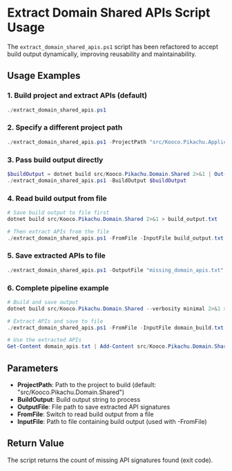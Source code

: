 # Extract Domain Shared APIs Script Usage

The `extract_domain_shared_apis.ps1` script has been refactored to accept build output dynamically, improving reusability and maintainability.

## Usage Examples

### 1. Build project and extract APIs (default)
```powershell
./extract_domain_shared_apis.ps1
```

### 2. Specify a different project path
```powershell
./extract_domain_shared_apis.ps1 -ProjectPath "src/Kooco.Pikachu.Application.Contracts"
```

### 3. Pass build output directly
```powershell
$buildOutput = dotnet build src/Kooco.Pikachu.Domain.Shared 2>&1 | Out-String
./extract_domain_shared_apis.ps1 -BuildOutput $buildOutput
```

### 4. Read build output from file
```powershell
# Save build output to file first
dotnet build src/Kooco.Pikachu.Domain.Shared 2>&1 > build_output.txt

# Then extract APIs from the file
./extract_domain_shared_apis.ps1 -FromFile -InputFile build_output.txt
```

### 5. Save extracted APIs to file
```powershell
./extract_domain_shared_apis.ps1 -OutputFile "missing_domain_apis.txt"
```

### 6. Complete pipeline example
```powershell
# Build and save output
dotnet build src/Kooco.Pikachu.Domain.Shared --verbosity minimal 2>&1 > domain_build.txt

# Extract APIs and save to file
./extract_domain_shared_apis.ps1 -FromFile -InputFile domain_build.txt -OutputFile "domain_apis.txt"

# Use the extracted APIs
Get-Content domain_apis.txt | Add-Content src/Kooco.Pikachu.Domain.Shared/PublicAPI.Unshipped.txt
```

## Parameters

- **ProjectPath**: Path to the project to build (default: "src/Kooco.Pikachu.Domain.Shared")
- **BuildOutput**: Build output string to process
- **OutputFile**: File path to save extracted API signatures
- **FromFile**: Switch to read build output from a file
- **InputFile**: Path to file containing build output (used with -FromFile)

## Return Value

The script returns the count of missing API signatures found (exit code).